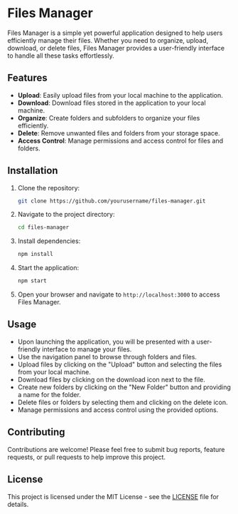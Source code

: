 # Files Manager

Files Manager is a simple yet powerful application designed to help users efficiently manage their files. Whether you need to organize, upload, download, or delete files, Files Manager provides a user-friendly interface to handle all these tasks effortlessly.

## Features

- **Upload**: Easily upload files from your local machine to the application.
- **Download**: Download files stored in the application to your local machine.
- **Organize**: Create folders and subfolders to organize your files efficiently.
- **Delete**: Remove unwanted files and folders from your storage space.
- **Access Control**: Manage permissions and access control for files and folders.

## Installation

1. Clone the repository:

    ```bash
    git clone https://github.com/yourusername/files-manager.git
    ```

2. Navigate to the project directory:

    ```bash
    cd files-manager
    ```

3. Install dependencies:

    ```bash
    npm install
    ```

4. Start the application:

    ```bash
    npm start
    ```

5. Open your browser and navigate to `http://localhost:3000` to access Files Manager.

## Usage

- Upon launching the application, you will be presented with a user-friendly interface to manage your files.
- Use the navigation panel to browse through folders and files.
- Upload files by clicking on the "Upload" button and selecting the files from your local machine.
- Download files by clicking on the download icon next to the file.
- Create new folders by clicking on the "New Folder" button and providing a name for the folder.
- Delete files or folders by selecting them and clicking on the delete icon.
- Manage permissions and access control using the provided options.

## Contributing

Contributions are welcome! Please feel free to submit bug reports, feature requests, or pull requests to help improve this project.

## License

This project is licensed under the MIT License - see the [LICENSE](LICENSE) file for details.
